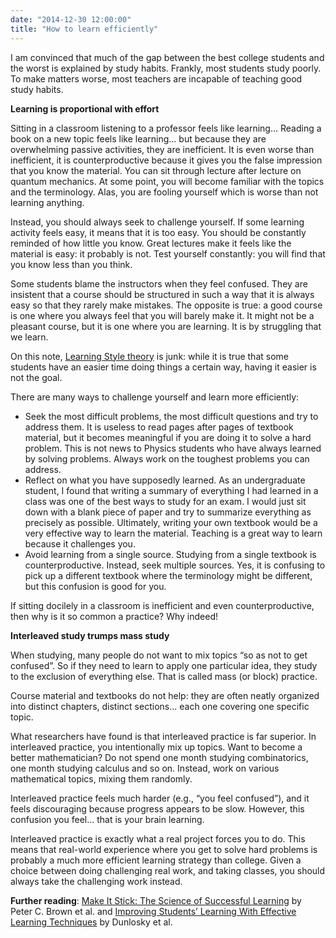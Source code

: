```yaml
---
date: "2014-12-30 12:00:00"
title: "How to learn efficiently"
---
```




I am convinced that much of the gap between the best college students and the worst is explained by study habits. Frankly, most students study poorly. To make matters worse, most teachers are incapable of teaching good study habits.

__Learning is proportional with effort__

Sitting in a classroom listening to a professor feels like learning&hellip; Reading a book on a new topic feels like learning&hellip; but because they are overwhelming passive activities, they are inefficient. It is even worse than inefficient, it is counterproductive because it gives you the false impression that you know the material. You can sit through lecture after lecture on quantum mechanics. At some point, you will become familiar with the topics and the terminology. Alas, you are fooling yourself which is worse than not learning anything.

Instead, you should always seek to challenge yourself. If some learning activity feels easy, it means that it is too easy. You should be constantly reminded of how little you know. Great lectures make it feels like the material is easy: it probably is not. Test yourself constantly: you will find that you know less than you think.

Some students blame the instructors when they feel confused. They are insistent that a course should be structured in such a way that it is always easy so that they rarely make mistakes. The opposite is true: a good course is one where you always feel that you will barely make it. It might not be a pleasant course, but it is one where you are learning. It is by struggling that we learn.

On this note, [Learning Style theory](https://en.wikipedia.org/wiki/Learning_styles) is junk: while it is true that some students have an easier time doing things a certain way, having it easier is not the goal.

There are many ways to challenge yourself and learn more efficiently:

- Seek the most difficult problems, the most difficult questions and try to address them. It is useless to read pages after pages of textbook material, but it becomes meaningful if you are doing it to solve a hard problem. This is not news to Physics students who have always learned by solving problems. Always work on the toughest problems you can address.
- Reflect on what you have supposedly learned. As an undergraduate student, I found that writing a summary of everything I had learned in a class was one of the best ways to study for an exam. I would just sit down with a blank piece of paper and try to summarize everything as precisely as possible. Ultimately, writing your own textbook would be a very effective way to learn the material. Teaching is a great way to learn because it challenges you.
- Avoid learning from a single source. Studying from a single textbook is counterproductive. Instead, seek multiple sources. Yes, it is confusing to pick up a different textbook where the terminology might be different, but this confusion is good for you.


If sitting docilely in a classroom is inefficient and even counterproductive, then why is it so common a practice? Why indeed!

__Interleaved study trumps mass study__

When studying, many people do not want to mix topics &ldquo;so as not to get confused&rdquo;. So if they need to learn to apply one particular idea, they study to the exclusion of everything else. That is called mass (or block) practice.

Course material and textbooks do not help: they are often neatly organized into distinct chapters, distinct sections&hellip; each one covering one specific topic.

What researchers have found is that interleaved practice is far superior. In interleaved practice, you intentionally mix up topics. Want to become a better mathematician? Do not spend one month studying combinatorics, one month studying calculus and so on. Instead, work on various mathematical topics, mixing them randomly.

Interleaved practice feels much harder (e.g., &ldquo;you feel confused&rdquo;), and it feels discouraging because progress appears to be slow. However, this confusion you feel&hellip; that is your brain learning.

Interleaved practice is exactly what a real project forces you to do. This means that real-world experience where you get to solve hard problems is probably a much more efficient learning strategy than college. Given a choice between doing challenging real work, and taking classes, you should always take the challenging work instead.

__Further reading__: <a href="https://www.amazon.ca/Make-It-Stick-Successful-Learning/dp/0674729013?tag=danilemisblog-20" rel="nofollow">Make It Stick: The Science of Successful Learning</a> by Peter C. Brown et al. and [Improving Students&rsquo; Learning With Effective Learning Techniques](http://www.psychologicalscience.org/index.php/publications/journals/pspi/learning-techniques.html) by Dunlosky et al.


